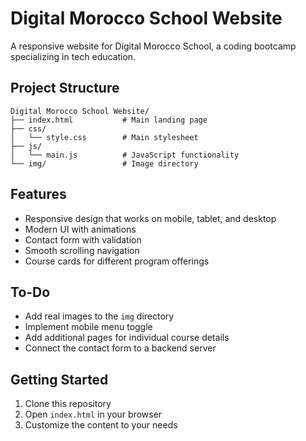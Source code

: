 # Digital Morocco School Website

A responsive website for Digital Morocco School, a coding bootcamp specializing in tech education.

## Project Structure

```
Digital Morocco School Website/
├── index.html           # Main landing page
├── css/
│   └── style.css        # Main stylesheet
├── js/
│   └── main.js          # JavaScript functionality
└── img/                 # Image directory
```

## Features

- Responsive design that works on mobile, tablet, and desktop
- Modern UI with animations
- Contact form with validation
- Smooth scrolling navigation
- Course cards for different program offerings

## To-Do

- Add real images to the `img` directory
- Implement mobile menu toggle
- Add additional pages for individual course details
- Connect the contact form to a backend server

## Getting Started

1. Clone this repository
2. Open `index.html` in your browser
3. Customize the content to your needs 